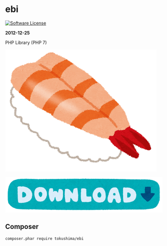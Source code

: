 ebi
====

[![Software License](https://img.shields.io/badge/license-MIT-brightgreen.svg?style=flat-square)](LICENSE.txt)


__2012-12-25__

PHP Library (PHP 7)


![ebi](media/sushi_ebi.png)




[![download](media/button_download2.png)](https://git.io/ebi.phar)



## Composer 

```
composer.phar require tokushima/ebi
```

